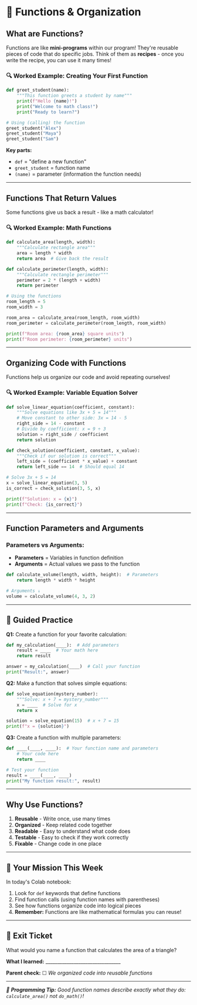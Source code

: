 # 🐍 Functions & Organization

## What are Functions?
Functions are like **mini-programs** within our program! They're reusable pieces of code that do specific jobs. Think of them as **recipes** - once you write the recipe, you can use it many times!

### 🔍 Worked Example: Creating Your First Function

```python
def greet_student(name):
    """This function greets a student by name"""
    print(f"Hello {name}!")
    print("Welcome to math class!")
    print("Ready to learn?")

# Using (calling) the function
greet_student("Alex")
greet_student("Maya")
greet_student("Sam")
```

**Key parts:**
- `def` = "define a new function"
- `greet_student` = function name
- `(name)` = parameter (information the function needs)

---

## Functions That Return Values
Some functions give us back a result - like a math calculator!

### 🔍 Worked Example: Math Functions

```python
def calculate_area(length, width):
    """Calculate rectangle area"""
    area = length * width
    return area  # Give back the result

def calculate_perimeter(length, width):
    """Calculate rectangle perimeter"""  
    perimeter = 2 * (length + width)
    return perimeter

# Using the functions
room_length = 5
room_width = 3

room_area = calculate_area(room_length, room_width)
room_perimeter = calculate_perimeter(room_length, room_width)

print(f"Room area: {room_area} square units")
print(f"Room perimeter: {room_perimeter} units")
```

---

## Organizing Code with Functions
Functions help us organize our code and avoid repeating ourselves!

### 🔍 Worked Example: Variable Equation Solver

```python
def solve_linear_equation(coefficient, constant):
    """Solve equations like 3x + 5 = 14"""
    # Move constant to other side: 3x = 14 - 5
    right_side = 14 - constant
    # Divide by coefficient: x = 9 ÷ 3
    solution = right_side / coefficient
    return solution

def check_solution(coefficient, constant, x_value):
    """Check if our solution is correct"""
    left_side = (coefficient * x_value) + constant
    return left_side == 14  # Should equal 14

# Solve 3x + 5 = 14
x = solve_linear_equation(3, 5)
is_correct = check_solution(3, 5, x)

print(f"Solution: x = {x}")
print(f"Check: {is_correct}")
```

---

## Function Parameters and Arguments

### Parameters vs Arguments:
- **Parameters** = Variables in function definition
- **Arguments** = Actual values we pass to the function

```python
def calculate_volume(length, width, height):  # Parameters
    return length * width * height

# Arguments ↓
volume = calculate_volume(4, 3, 2)
```

---

## 📝 Guided Practice

**Q1:** Create a function for your favorite calculation:
```python
def my_calculation(____):  # Add parameters
    result = ____  # Your math here
    return result

answer = my_calculation(____)  # Call your function
print("Result:", answer)
```

**Q2:** Make a function that solves simple equations:
```python
def solve_equation(mystery_number):
    """Solve: x + 7 = mystery_number"""
    x = ____  # Solve for x
    return x

solution = solve_equation(15)  # x + 7 = 15
print(f"x = {solution}")
```

**Q3:** Create a function with multiple parameters:
```python
def ____(____, ____):  # Your function name and parameters
    # Your code here
    return ____

# Test your function
result = ____(____, ____)
print("My function result:", result)
```

---

## Why Use Functions?
1. **Reusable** - Write once, use many times
2. **Organized** - Keep related code together  
3. **Readable** - Easy to understand what code does
4. **Testable** - Easy to check if they work correctly
5. **Fixable** - Change code in one place

---

## 🚀 Your Mission This Week
In today's Colab notebook:
1. Look for `def` keywords that define functions
2. Find function calls (using function names with parentheses)
3. See how functions organize code into logical pieces
4. **Remember:** Functions are like mathematical formulas you can reuse!

---

## 🎯 Exit Ticket
What would you name a function that calculates the area of a triangle?

**What I learned:** ________________________________

**Parent check:** ☐ *We organized code into reusable functions*

---

*🔧 **Programming Tip:** Good function names describe exactly what they do: `calculate_area()` not `do_math()`!*